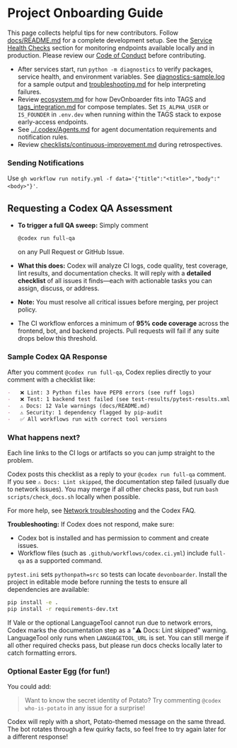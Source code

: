 # Project Onboarding Guide

This page collects helpful tips for new contributors. Follow
[docs/README.md](README.md) for a complete development setup.
See the [Service Health Checks](README.md#service-health-checks) section for
monitoring endpoints available locally and in production.
Please review our [Code of Conduct](../CODE_OF_CONDUCT.md) before contributing.

-   After services start, run `python -m diagnostics` to verify packages, service
    health, and environment variables. See
    [diagnostics-sample.log](diagnostics-sample.log) for a sample output and
    [troubleshooting.md](troubleshooting.md) for help interpreting failures.
-   Review [ecosystem.md](ecosystem.md) for how DevOnboarder fits into TAGS and
    [tags_integration.md](tags_integration.md) for compose templates. Set
    `IS_ALPHA_USER` or `IS_FOUNDER` in `.env.dev` when running within the TAGS
    stack to expose early-access endpoints.
-   See [../.codex/Agents.md](../.codex/Agents.md) for agent documentation requirements and notification rules.
-   Review [checklists/continuous-improvement.md](checklists/continuous-improvement.md) during retrospectives.

### Sending Notifications

Use `gh workflow run notify.yml -f data='{"title":"<title>","body":"<body>"}'`.

## Requesting a Codex QA Assessment

-   **To trigger a full QA sweep:** Simply comment

    ```sh
    @codex run full-qa
    ```

    on any Pull Request or GitHub Issue.

-   **What this does:** Codex will analyze CI logs, code quality, test coverage,
    lint results, and documentation checks. It will reply with a **detailed
    checklist** of all issues it finds—each with actionable tasks you can assign,
    discuss, or address.
-   **Note:** You must resolve all critical issues before merging, per project policy.
-   The CI workflow enforces a minimum of **95% code coverage** across the
    frontend, bot, and backend projects. Pull requests will fail if any suite drops
    below this threshold.

### Sample Codex QA Response

After you comment `@codex run full-qa`, Codex replies directly to your comment with a checklist like:

```markdown
-   ❌ Lint: 3 Python files have PEP8 errors (see ruff logs)
-   ❌ Test: 1 backend test failed (see test-results/pytest-results.xml)
-   ⚠️ Docs: 12 Vale warnings (docs/README.md)
-   ⚠️ Security: 1 dependency flagged by pip-audit
-   ✅ All workflows run with correct tool versions
```

### What happens next?

Each line links to the CI logs or artifacts so you can jump straight to the problem.

Codex posts this checklist as a reply to your `@codex run full-qa` comment. If
you see `⚠️ Docs: Lint skipped`, the documentation step failed (usually due to
network issues). You may merge if all other checks pass, but run
`bash scripts/check_docs.sh` locally when possible.

For more help, see [Network troubleshooting](network-troubleshooting.md) and the Codex FAQ.

**Troubleshooting:**
If Codex does not respond, make sure:

-   Codex bot is installed and has permission to comment and create issues.
-   Workflow files (such as `.github/workflows/codex.ci.yml`) include `full-qa` as a supported command.

`pytest.ini` sets `pythonpath=src` so tests can locate `devonboarder`.
Install the project in editable mode before running the tests to ensure
all dependencies are available:

```bash
pip install -e .
pip install -r requirements-dev.txt
```

If Vale or the optional LanguageTool cannot run due to network errors, Codex
marks the documentation step as a "⚠️ Docs: Lint skipped" warning. LanguageTool
only runs when `LANGUAGETOOL_URL` is set. You can still merge if all other
required checks pass, but please run docs checks locally later to catch
formatting errors.

### Optional Easter Egg (for fun!)

You could add:

> Want to know the secret identity of Potato?
> Try commenting `@codex who-is-potato` in any issue for a surprise!

Codex will reply with a short, Potato-themed message on the same thread. The bot
rotates through a few quirky facts, so feel free to try again later for a
different response!
